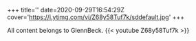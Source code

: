 +++
title=''
date=2020-09-29T16:54:29Z
cover='https://i.ytimg.com/vi/Z68y58Tuf7k/sddefault.jpg'
+++

All content belongs to GlennBeck.
{{< youtube Z68y58Tuf7k >}}
